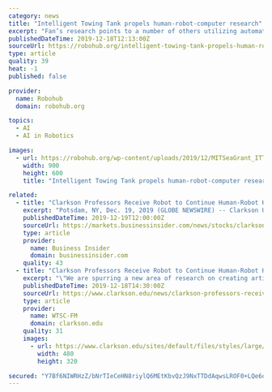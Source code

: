 ```yaml
---
category: news
title: "Intelligent Towing Tank propels human-robot-computer research"
excerpt: "Fan’s research points to a number of others utilizing automation and artificial intelligence in science: At Caltech, a robot scientist named “Adam” generates and tests hypotheses; at the Defense Advanced Research Projects Agency, the Big Mechanism program reads tens of thousands of research papers to generate new models. Similarly ..."
publishedDateTime: 2019-12-18T12:13:00Z
sourceUrl: https://robohub.org/intelligent-towing-tank-propels-human-robot-computer-research/
type: article
quality: 39
heat: -1
published: false

provider:
  name: Robohub
  domain: robohub.org

topics:
  - AI
  - AI in Robotics

images:
  - url: https://robohub.org/wp-content/uploads/2019/12/MITSeaGrant_ITT_Intelligent_Towing_Tank_VIV.png
    width: 900
    height: 600
    title: "Intelligent Towing Tank propels human-robot-computer research"

related:
  - title: "Clarkson Professors Receive Robot to Continue Human-Robot Handover Interaction Research"
    excerpt: "Potsdam, NY, Dec. 19, 2019 (GLOBE NEWSWIRE) -- Clarkson University Computer Science Assistant Professors Natasha and Sean Banerjee recently received a new mobile grasp robot through a joint Facebook and Carnegie Mellon ... \"We are spurring a new area of research on creating artificial intelligence (AI) algorithms for robots that are human ..."
    publishedDateTime: 2019-12-19T12:00:00Z
    sourceUrl: https://markets.businessinsider.com/news/stocks/clarkson-professors-receive-robot-to-continue-human-robot-handover-interaction-research-1028775437
    type: article
    provider:
      name: Business Insider
      domain: businessinsider.com
    quality: 43
  - title: "Clarkson Professors Receive Robot to Continue Human-Robot Handover Interaction Research"
    excerpt: "\"We are spurring a new area of research on creating artificial intelligence (AI) algorithms for robots that are human-aware. There is a pretty broad research area on human-robot interaction or HRI, but a lot of this research has focused on experimental or toy problems. My research makes novel contributions to HRI by assessing how to ensure a ..."
    publishedDateTime: 2019-12-18T14:30:00Z
    sourceUrl: https://www.clarkson.edu/news/clarkson-professors-receive-robot-continue-human-robot-handover-interaction-research
    type: article
    provider:
      name: WTSC-FM
      domain: clarkson.edu
    quality: 31
    images:
      - url: https://www.clarkson.edu/sites/default/files/styles/large/public/media/image/2019-12/robot-grant.jpg?itok=OgYNyCEL
        width: 480
        height: 320

secured: "Y7Bf6NIWRHzZ/bNrTIeCeHN8riylQ6MEtKbvQzJ9NxTTDdAqwsLROF0+LQe6os/cJ3f9efW/mh50j6GUEG3EBoI85ZzNU4jjxI5zBHZlcYXQtf94wmZC4pDSCdR1IR+CQJZep7wGau/LU311mAEVtTvJShNOEfxdc0CQQtXJQgPbeWWNe4J133zKLc2fl7JXZA+a6jO9Ntoa13kQMYvynqa/iYX9cXSz+79Ldqj0yI0sEJCR+2pyQV8lbeB5+48pYtOGp+90aDo1KXuodU7oYA==;p6/LffhYCmig3tUe/WmMSw=="
---
```


